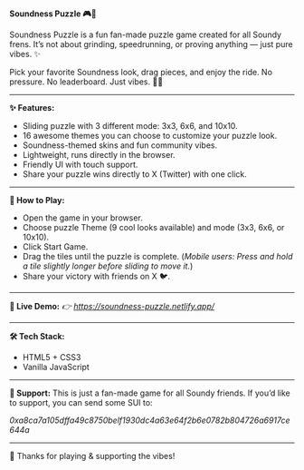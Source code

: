 **Soundness Puzzle 🎮🐬**

Soundness Puzzle is a fun fan-made puzzle game created for all Soundy frens.
It’s not about grinding, speedrunning, or proving anything — just pure vibes. ✨

Pick your favorite Soundness look, drag pieces, and enjoy the ride.
No pressure. No leaderboard. Just vibes. 🌊🐬

------

**✨ Features:**
- Sliding puzzle with 3 different mode: 3x3, 6x6, and 10x10.
- 16 awesome themes you can choose to customize your puzzle look.
- Soundness-themed skins and fun community vibes.
- Lightweight, runs directly in the browser.
- Friendly UI with touch support.
- Share your puzzle wins directly to X (Twitter) with one click.

------

**🚀 How to Play:**
- Open the game in your browser.
- Choose puzzle Theme (9 cool looks available) and mode (3x3, 6x6, or 10x10).
- Click Start Game.
- Drag the tiles until the puzzle is complete.
(*Mobile users: Press and hold a tile slightly longer before sliding to move it.*)
- Share your victory with friends on X 🐦.

------

**🔗 Live Demo:**
*👉 https://soundness-puzzle.netlify.app/*

------

**🛠️ Tech Stack:**
- HTML5 + CSS3
- Vanilla JavaScript

------

**💖 Support:**
This is just a fan-made game for all Soundy friends.
If you’d like to support, you can send some SUI to:

*0xa8ca7a105dffa49c8750belf1930dc4a63e64f2b6e0782b804726a6917ce644a*

------

🐬 Thanks for playing & supporting the vibes!
